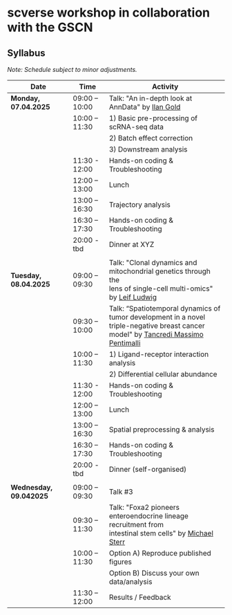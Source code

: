 # scverse workshop in collaboration with the GSCN


## Syllabus

*Note: Schedule subject to minor adjustments.*

| Date                         | Time          | Activity                                  |
|------------------------------|---------------|-------------------------------------------|
| **Monday, 07.04.2025**    | 09:00 – 10:00 | Talk: "An in-depth look at AnnData" by [Ilan Gold](https://github.com/ilan-gold) |
|                              | 10:00 – 11:30 | 1) Basic pre-processing of scRNA-seq data |
|                              |               | 2) Batch effect correction                |
|                              |               | 3) Downstream analysis                    |
|                              | 11:30 - 12:00 | Hands-on coding & Troubleshooting         |
|                              | 12:00 – 13:00 | Lunch                                     |
|                              | 13:00 – 16:30 | Trajectory analysis                       |
|                              | 16:30 – 17:30 | Hands-on coding & Troubleshooting         |
|                              | 20:00 - tbd   | Dinner at XYZ                             |
|                              |               |                                           |
| **Tuesday, 08.04.2025**   | 09:00 – 09:30 | Talk: "Clonal dynamics and mitochondrial genetics through the<br>lens of single-cell multi-omics" by [Leif Ludwig](https://www.mdc-berlin.de/de/person/dr-med-dr-rer-nat-leif-s-ludwig) |
|                              | 09:30 – 10:00 | Talk: “Spatiotemporal dynamics of tumor development in a novel<br>triple-negative breast cancer model" by [Tancredi Massimo Pentimalli](www.linkedin.com/in/tancredi-massimo-pentimalli)  |
|                              | 10:00 – 11:30 | 1) Ligand-receptor interaction analysis   |
|                              |               | 2) Differential cellular abundance        |
|                              | 11:30 - 12:00 | Hands-on coding & Troubleshooting         |
|                              | 12:00 – 13:00 | Lunch                                     |
|                              | 13:00 – 16:30 | Spatial preprocessing & analysis          |
|                              | 16:30 – 17:30 | Hands-on coding & Troubleshooting         |
|                              | 20:00 - tbd   | Dinner (self-organised)                   |
|                              |               |                                           |
| **Wednesday, 09.042025** | 09:00 – 09:30 | Talk #3                                   |
|                              | 09:30 – 11:30 | Talk: "Foxa2 pioneers enteroendocrine lineage recruitment from<br>intestinal stem cells" by [Michael Sterr](https://www.helmholtz-munich.de/en/pi-3-20)     |
|                              | 10:00 – 11:30 | Option A) Reproduce published figures     |
|                              |               | Option B) Discuss your own data/analysis  |
|                              | 11:30 – 12:00 | Results / Feedback                        |



